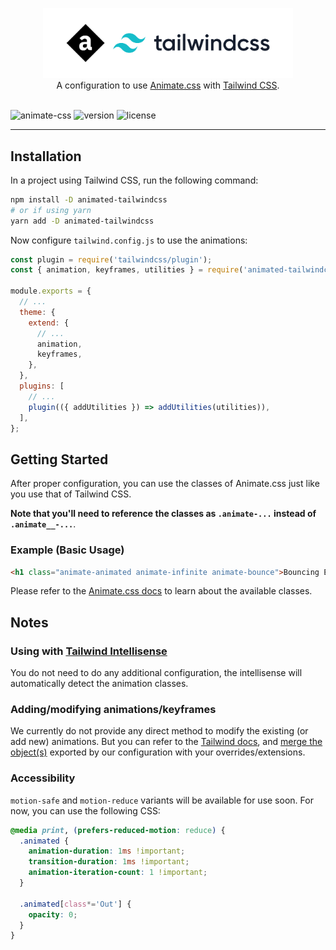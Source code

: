 <!-- markdownlint-disable MD033 MD041 -->
<p align="center">
    <img alt="Animated Tailwind CSS" src="./logo.svg" width="400">
    <br>
    A configuration to use <a href="https://github.com/animate-css/animate.css"
    rel="noopener noreferrer" target="_blank">Animate.css</a> with <a href=
    "https://github.com/tailwindlabs/tailwindcss" rel="noopener noreferrer"
    target="_blank">Tailwind CSS</a>.
    <br>
    <br>
</p>

![animate-css](https://img.shields.io/badge/Animate.css-v4.1.1-007EC6?style=flat-square) ![version](https://img.shields.io/npm/v/animated-tailwindcss?style=flat-square) ![license](https://img.shields.io/npm/l/animated-tailwindcss?style=flat-square)

---

## Installation

In a project using Tailwind CSS, run the following command:

```sh
npm install -D animated-tailwindcss
# or if using yarn
yarn add -D animated-tailwindcss
```

Now configure `tailwind.config.js` to use the animations:

```js
const plugin = require('tailwindcss/plugin');
const { animation, keyframes, utilities } = require('animated-tailwindcss');

module.exports = {
  // ...
  theme: {
    extend: {
      // ...
      animation,
      keyframes,
    },
  },
  plugins: [
    // ...
    plugin(({ addUtilities }) => addUtilities(utilities)),
  ],
};
```

## Getting Started

After proper configuration, you can use the classes of Animate.css just like you use that of Tailwind CSS.

**Note that you'll need to reference the classes as `.animate-...` instead of `.animate__-...`**.

### Example (Basic Usage)

```html
<h1 class="animate-animated animate-infinite animate-bounce">Bouncing Element</h1>
```

Please refer to the [Animate.css docs](https://animate.style/) to learn about the available classes.

## Notes

### Using with [Tailwind Intellisense](https://marketplace.visualstudio.com/items?itemName=bradlc.vscode-tailwindcss)

You do not need to do any additional configuration, the intellisense will automatically detect the animation classes.

### Adding/modifying animations/keyframes

We currently do not provide any direct method to modify the existing (or add new) animations. But you can refer to the [Tailwind docs](https://tailwindcss.com/docs/animation#customizing), and [merge the object(s)](https://stackoverflow.com/q/27936772/11613622) exported by our configuration with your overrides/extensions.

### Accessibility

`motion-safe` and `motion-reduce` variants will be available for use soon. For now, you can use the following CSS:

```css
@media print, (prefers-reduced-motion: reduce) {
  .animated {
    animation-duration: 1ms !important;
    transition-duration: 1ms !important;
    animation-iteration-count: 1 !important;
  }

  .animated[class*='Out'] {
    opacity: 0;
  }
}
```
